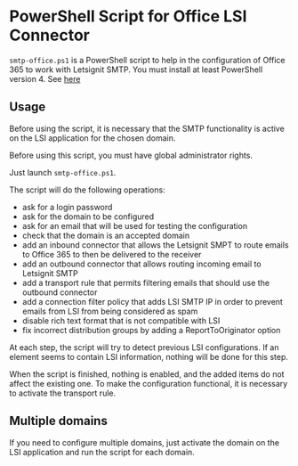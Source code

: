 # PowerShell Script for Office LSI Connector

`smtp-office.ps1` is a PowerShell script to help in the configuration of Office 365 to work with Letsignit SMTP.
You must install at least PowerShell version 4.
See [here](https://docs.microsoft.com/en-us/powershell/scripting/install/installing-windows-powershell?view=powershell-6)

## Usage

Before using the script, it is necessary that the SMTP functionality is active on the LSI application for the chosen domain.

Before using this script, you must have global administrator rights.

Just launch `smtp-office.ps1`. 

The script will do the following operations:
 - ask for a login password
 - ask for the domain to be configured
 - ask for an email that will be used for testing the configuration
 - check that the domain is an accepted domain
 - add an inbound connector that allows the Letsignit SMPT to route emails to Office 365 to then be delivered to the receiver
 - add an outbound connector that allows routing incoming email to Letsignit SMTP
 - add a transport rule that permits filtering emails that should use the outbound connector
 - add a connection filter policy that adds LSI SMTP IP in order to prevent emails from LSI from being considered as spam
 - disable rich text format that is not compatible with LSI
 - fix incorrect distribution groups by adding a ReportToOriginator option

At each step, the script will try to detect previous LSI configurations. If an element seems to contain LSI information, 
nothing will be done for this step.

When the script is finished, nothing is enabled, and the added items do not affect the existing one. 
To make the configuration functional, it is necessary to activate the transport rule.


## Multiple domains

If you need to configure multiple domains, just activate the domain on the LSI application and run the script for each domain.


